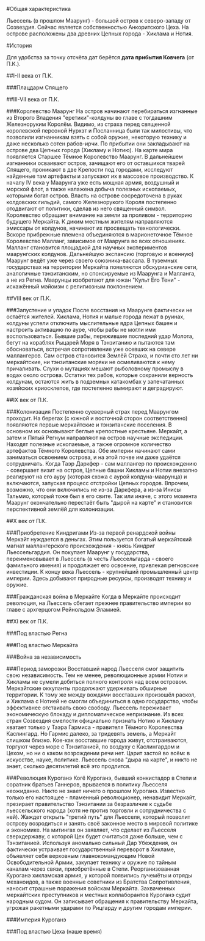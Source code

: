 #Общая характеристика

Льессель (в прошлом Маарунг) - большой остров к северо-западу от
Созвездия. Сейчас является собственностью Анкоритского Цеха. На острове
расположены два древних Цепных города - Хиклама и Нотия.

#История

Для удобства за точку отсчёта дат берётся **дата прибытия Ковчега** (от
П.К.).

##I-II века от П.К.

###Плацдарм Спящего

##III-VII века от П.К.

###Королевство Маарунг
На остров начинают перебираться изгнанные из Второго Владения "еретики"-колдуны во главе с тогдашним Железноруким Королём. Видимо, из страха перед священной королевской персоной Нурхэт и Посланница были так милостивы, что позволили изгнанникам взять с собой оружие, некоторую технику и даже несколько сотен рабов-ирчи. По прибытии они закладывают на острове два Цепных города (Хикламу и Нотию). На карте мира появляется Старшее Тёмное Королевство Маарунг. В дальнейшем изгнанники осваивают остров, зачищают его от оставшихся тварей Спящего, проникают в две Крепости под городами, исследуют найденные там артефакты и запускают их в массовое производство. К началу IV века у Маарунга уже есть мощная армия, воздушный и морской флот, а также налажена добыча полезных ископаемых, которыми богат остров. Власть на острове сосредоточена в руках колдовских гильдий, самого Железнорукого Короля постепенно отодвигают от политики, сделав из него священный символ. Королевство обращает внимание на земли за проливом - территорию будущего Меркайта. К диким местным жителям направляются эмиссары от колдунов, начинают их просвещать технологически. Вскоре прибрежные племена объединяются в марионеточное Тёмное Королевство Малланг, зависимое от Маарунга во всех отношениях. Малланг становится площадкой для научных экспериментов маарунгских колдунов. Дальнейшую экспансию (торговую и военную) Маарунг ведёт уже через своего союзника-вассала. В туземных государствах на территории Меркайта появляются обскурианские сети, аналогичные тэнзитанским, но спонсируемые из Маарунга и Малланга, а не из Регна. Маарунцы изобретают для южан "Культ Его Тени" - искажённый мэйоизм с религиозным поклонением. 

##VIII век от П.К.

###Запустение и упадок
После восстания на Маарунге фактически не остаётся жителей. Хиклама, Нотия и малые города лежат в руинах, колдуны успели отключить мыслительные ядра Цепных башен и настроить активацию по ауре, чтобы рабы не могли ими воспользоваться. Бывшие рабы, пережившие последний удар Молота, бегут на кораблях Рыцарей Моря в Тэнзитанию и пытаются там обосноваться, встречая сопротивление уже осевших на севере маллангеров. Сам остров становится Землёй Страха, и почти сто лет ни меркайтские, ни тэнзитанские моряки не осмеливаются к нему причаливать. Слухи о мутациях мешают рыболовному промыслу в водах около острова. Остатки тех рабов, которые сохранили верность колдунам, остаются жить в подземных катакомбах у запечатанных хозяйских криосклепов, где постепенно вымирают и деградируют.

##IX век от П.К.

###Колонизация
Постепенно суеверный страх перед Маарунгом проходит. На берегах (с южной и восточной сторон соответственно) появляются первые меркайтские и тэнзитанские поселения. В основном их основывают беглые крепостные крестьяне. Меркайт, а затем и Пятый Регнум направляют на остров научные экспедиции. Находят полезные ископаемые, а также огромное количество артефактов Тёмного Королевства. Обе империи начинают сами заниматься освоением острова, и на этой почве им даже удаётся сотрудничать. Когда Таэр Даркфер - сам маллангер по происхождению - совершает визит на остров, Цепные башни Хикламы и Нотии внезапно реагируют на его ауру (которая схожа с аурой колдуна-маарунца) и включаются, запуская процесс отстройки Цепных городов. Впрочем, возможно, что они включились не из-за Даркфера, а из-за Инисы Тальмио, который тоже был в его свите. Так или иначе, с этого момента Маарунг окончательно перестаёт быть "дырой на карте" и становится перспективной землёй для колонизации. 

##X век от П.К.

###Приобретение Киндригами
Из-за первой ренардской войны Меркайт нуждается в деньгах. Этим пользуется богатый меркайтский магнат маллангерского происхождения - князь Киндриг Льессельгардия. Он покупает Маарунг у государства, переименовывает в Льессель (в честь Льессельгарда - своего фамильного имения) и продолжает его освоение, привлекая регновские инвестиции. К концу века Льессель - крупнейший промышленный центр империи. Здесь добывают природные ресурсы, производят технику и оружие. 

###Гражданская война в Меркайте
Когда в Меркайте происходит революция, на Льессель сбегает прежнее правительство империи во главе с архгерцогом Рейнольдом Эламией. 

##XI век от П.К.

###Под властью Регна

###Под властью Меркайта

###Война за независимость

###Период заморозки
Восставший народ Льесселя смог защитить свою независимость. Тем не менее, революционные армии Нотии и Хикламы не сумели добиться полного контроля над всем островом. Меркайтские оккупанты продолжают удерживать обширные территории. К тому же между вождями восставших произошёл раскол, и Хиклама с Нотией не смогли объединиться в одно государство, чтобы эффективнее отстаивать свою свободу. Льессель переживает экономическую блокаду и дипломатическое непризнание. Из всех стран Созвездия смелости официально признать Нотию и Хикламу хватает только у Таэра Гармиса - правителя Тёмного Королевства Каслингард. Но Гармис далеко, за тридевять земель, а Меркайт слишком близко. Кое-как восставшие города живут, отстраиваются, торгуют через море с Тэнзитанией, по воздуху с Каслингардом и Цехом, но ни о каком возрождении речи нет. Царит застой во всём: в искусстве, науке, политике. Льессель снова "дыра на карте", и никто не знает, сколько десятилетий всё это продлится. 

###Революция Куроганэ
Когё Куроганэ, бывший конкистадор в Степи и соратник братьев Ганнеров, врывается в политику Льесселя неожиданно. Никто не знает ничего о прошлом Куроганэ. Известно только его настоящее - пламенный революционер, ненавидит Меркайт, презирает правительство Тэнзитании за безразличие к судьбе льессельского народа (хотя не против торговли и сотрудничества с ней). Жаждет открыть "третий путь" для Льесселя, который позволит острову возродиться и занять своё законное место в мировой политике и экономике. На митингах он заявляет, что сделает из Льесселя сверхдержаву, с которой Цех будет считаться даже больше, чем с Тэнзитанией. Используя аномально сильный Дар Убеждения, он фактически устраивает государственный переворот в Хикламе, объявляет себя верховным главнокомандующим Новой Освободительной Армии, закупает технику и оружие по тайным каналам через связи, приобретённые в Степи. Реорганизованная Куроганэ хикламская армия, у которой появились лучемёты и отряды механоидов, а также военные советники из Братства Сопротивления, наносит страшные поражения войскам Меркайта. Захваченных меркайтских преступников и местных коллаборантов Куроганэ судит народным судом. Он записывает обращения к правительству Меркайта, угрожая ракетными ударами по Рицгарду и другим городам империи. 

###Империя Куроганэ

###Под властью Цеха (наше время)
